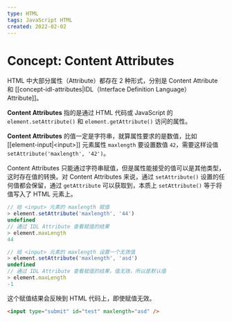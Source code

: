 ```yaml
---
type: HTML
tags: JavaScript HTML
created: 2022-02-02
---
```


# Concept: Content Attributes

HTML 中大部分属性（Attribute）都存在 2 种形式，分别是 Content Attribute 和 [[concept-idl-attributes|IDL（Interface Definition Language） Attribute]]。

**Content Attributes** 指的是通过 HTML 代码或 JavaScript 的 `element.setAttribute()` 和 `element.getAttribute()` 访问的属性。

**Content Attributes** 的值一定是字符串，就算属性要求的是数值，比如 [[element-input|\<input\>]] 元素属性 `maxlength` 要设置数值 `42`，需要这样设值 `setAttribute('maxlength', '42')`。

Content Attributes 只能通过字符串赋值，但是属性能接受的值可以是其他类型，这时存在值的转换。对 Content Attributes 来说，通过 `setAttribute()` 设置的任何值都会保留，通过 `getAttribute` 可以获取到，本质上 `setAttribute()` 等于将值写入了 HTML 元素上。

```js
// 给 <input> 元素的 maxlength 赋值
> element.setAttribute('maxlength', '44')
undefined
// 通过 IDL Attribute 查看赋值的结果
> element.maxLength
44

// 给 <input> 元素的 maxlength 设置一个无效值
> element.setAttribute('maxlength', 'asd')
undefined
// 通过 IDL Attribute 查看赋值的结果，值无效，所以是默认值
> element.maxLength
-1
```

这个赋值结果会反映到 HTML 代码上，即使赋值无效。

```html
<input type="submit" id="test" maxlength="asd" />
```
